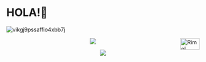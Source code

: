 # HOLA!👋


![vikgj9pssaffio4xbb7j](https://user-images.githubusercontent.com/67545874/97277030-26198380-1862-11eb-8ec8-68cc35e78b9f.png)



<a href="https://dev.to/rimolch">
  <p style = border-radius: 80%;>
  <img align="right" src="https://d2fltix0v2e0sb.cloudfront.net/dev-badge.svg" alt="Rimol Chakma's DEV Profile" height="30" width="50">
    </p>
</a>

<!--
**rimolch/rimolch** is a ✨ _special_ ✨ repository because its `README.md` (this file) appears on your GitHub profile.

Here are some ideas to get you started:

- 🔭 I’m currently working on ...
- 🌱 I’m currently learning ...
- 👯 I’m looking to collaborate on ...
- 🤔 I’m looking for help with ...
- 💬 Ask me about ...
- 📫 How to reach me: ...
- 😄 Pronouns: ...
- ⚡ Fun fact: ...
-->

  


  <p align="center">
     <img src="https://github-readme-stats.vercel.app/api/top-langs/?username=rimolch">
   </p>

  <p align="center">
  <img src="https://github-readme-stats.vercel.app/api?username=rimolch&show_icons=true&theme=dracula" />
  </p>













